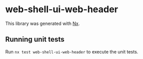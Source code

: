 # web-shell-ui-web-header

This library was generated with [Nx](https://nx.dev).

## Running unit tests

Run `nx test web-shell-ui-web-header` to execute the unit tests.
